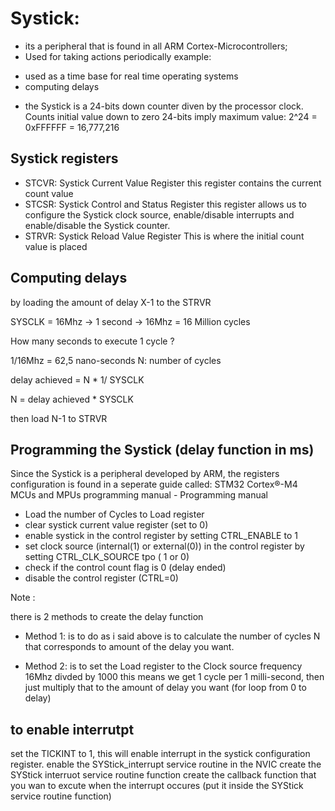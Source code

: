 # Systick:
* its a peripheral that is found in all ARM Cortex-Microcontrollers;
* Used for taking actions periodically 
example:
- used as a time base for real time operating systems
- computing delays         
* the Systick is a 24-bits down counter diven by the processor clock.  
Counts initial value down to zero 
24-bits imply maximum value: 2^24 = 0xFFFFFF = 16,777,216
## Systick registers
* STCVR: Systick Current Value Register 
this register contains the current count value 
* STCSR: Systick Control and Status Register
this register allows us to configure the Systick clock source, 
enable/disable interrupts and enable/disable the Systick counter. 
* STRVR: Systick Reload Value Register
This is where the initial count value is placed 
## Computing delays 
by loading the amount of delay X-1 to the STRVR

SYSCLK = 16Mhz -> 1 second -> 16Mhz = 16 Million cycles 

How many seconds to execute 1 cycle ? 

1/16Mhz = 62,5 nano-seconds 
N: number of cycles 

delay achieved = N * 1/ SYSCLK

N = delay achieved * SYSCLK 

then load N-1 to STRVR 

## Programming the Systick (delay function in ms) 
Since the Systick is a peripheral developed by ARM, the registers configuration is found in a seperate guide called:
STM32 Cortex®-M4 MCUs and MPUs programming manual - Programming manual

* Load the number of Cycles to Load register 
* clear systick current value register (set to 0)
* enable systick in the control register by setting CTRL_ENABLE to 1
* set clock source (internal(1) or external(0)) in the control register by setting CTRL_CLK_SOURCE tpo ( 1 or 0) 
* check if the control count flag is 0 (delay ended) 
* disable the control register (CTRL=0) 

Note : 

there is 2 methods to create the delay function 

- Method 1: is to do as i said above is to calculate the number of cycles N that corresponds to amount of the delay you want. 

- Method 2: is to set the Load register to the Clock source frequency 16Mhz divded by 1000 this means we get 1 cycle per 1 milli-second, then just multiply that to the amount of delay you want (for loop from 0 to delay)  

## to enable interrutpt 
set the TICKINT to 1, this will enable interrupt in the systick configuration register. 
enable the SYStick_interrupt service routine in the NVIC 
create the SYStick interruot service routine function 
create the callback function that you wan to excute when the interrupt occures (put it inside the SYStick service routine function) 
